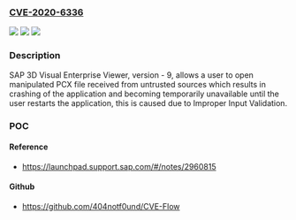 ### [CVE-2020-6336](https://cve.mitre.org/cgi-bin/cvename.cgi?name=CVE-2020-6336)
![](https://img.shields.io/static/v1?label=Product&message=SAP%203D%20Visual%20Enterprise%20Viewer&color=blue)
![](https://img.shields.io/static/v1?label=Version&message=%3C9%20&color=brighgreen)
![](https://img.shields.io/static/v1?label=Vulnerability&message=Improper%20Input%20Validation&color=brighgreen)

### Description

SAP 3D Visual Enterprise Viewer, version - 9, allows a user to open manipulated PCX file received from untrusted sources which results in crashing of the application and becoming temporarily unavailable until the user restarts the application, this is caused due to Improper Input Validation.

### POC

#### Reference
- https://launchpad.support.sap.com/#/notes/2960815

#### Github
- https://github.com/404notf0und/CVE-Flow

